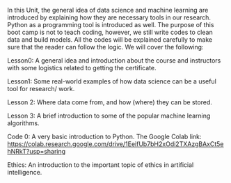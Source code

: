 
In this Unit, the general idea of data science and machine learning are introduced by explaining how they are necessary tools in our research. Python as a programming tool is introduced as well. The purpose of this boot camp is not to teach coding, however, we still write codes to clean data and build models. All the codes will be explained carefully to make sure that the reader can follow the logic. We will cover the following: 

Lesson0: A general idea and introduction about the course and instructors with some logistics related to getting the certificate.

Lesson1: Some real-world examples of how data science can be a useful tool for research/ work.

Lesson 2: Where data come from, and how (where) they can be stored.

Lesson 3: A brief introduction to some of the popular machine learning algorithms.

Code 0: A very basic introduction to Python. The Google Colab link: 
https://colab.research.google.com/drive/1EeifUb7bH2xOdi2TXAzgBAxCt5ehNRkT?usp=sharing

Ethics: An introduction to the important topic of ethics in artificial intelligence. 



